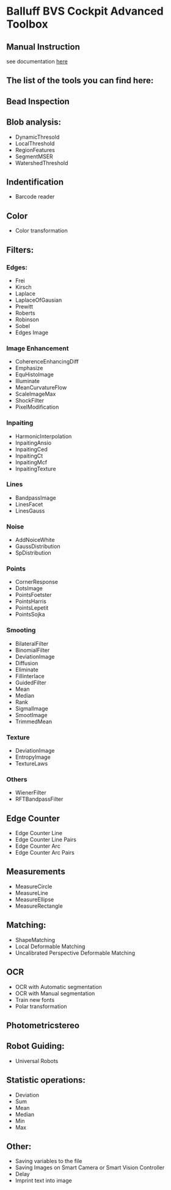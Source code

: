 # Balluff BVS Cockpit Advanced Toolbox
## 

## Manual Instruction
see documentation [here](Manual_HALCON_Script.pdf)

## The list of the tools you can find here:

## Bead Inspection

## Blob analysis:
- DynamicThresold
- LocalThreshold
- RegionFeatures
- SegmentMSER
- WatershedThreshold

## Indentification 
- Barcode reader

## Color
- Color transformation

## Filters:
### Edges:
- Frei
- Kirsch
- Laplace
- LaplaceOfGausian
- Prewitt
- Roberts
- Robinson
- Sobel
- Edges Image

### Image Enhancement
- CoherenceEnhancingDiff
- Emphasize
- EquHistoImage
- Illuminate
- MeanCurvatureFlow
- ScaleImageMax
- ShockFilter
- PixelModification

### Inpaiting 
- HarmonicInterpolation
- InpaitingAnsio
- InpaitingCed
- InpaitingCt
- InpaitingMcf
- InpaitingTexture

### Lines
- BandpassImage
- LinesFacet
- LinesGauss

### Noise
- AddNoiceWhite
- GaussDistribution
- SpDistribution

### Points
- CornerResponse
- DotsImage
- PointsFoetster
- PointsHarris
- PointsLepetit
- PointsSojka

### Smooting
- BilateralFilter
- BinomialFilter
- DeviationImage
- Diffusion
- Eliminate
- Fillinterlace
- GuidedFilter
- Mean
- Median
- Rank
- SigmalImage
- SmootImage
- TrimmedMean

### Texture
- DeviationImage
- EntropyImage
- TextureLaws

### Others
- WienerFilter
- RFTBandpassFilter

## Edge Counter
- Edge Counter Line
- Edge Counter Line Pairs
- Edge Counter Arc
- Edge Counter Arc Pairs

## Measurements
- MeasureCircle
- MeasureLine
- MeasureEllipse
- MeasureRectangle

## Matching:
- ShapeMatching
- Local Deformable Matching
- Uncalibrated Perspective Deformable Matching

## OCR
- OCR with Automatic segmentation
- OCR with Manual segmentation
- Train new fonts
- Polar transformation

## Photometricstereo

## Robot Guiding:
- Universal Robots

## Statistic operations:
- Deviation
- Sum
- Mean
- Median
- Min
- Max

## Other:
- Saving variables to the file
- Saving Images on Smart Camera or Smart Vision Controller
- Delay
- Imprint text into image

